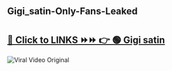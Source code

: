 
 ## Gigi_satin-Only-Fans-Leaked

# <h2><a href="https://clipsfans.com/Gigi_satin&ref=git">🔗 Click to LINKS ⏩⏩ 👉 🟢 Gigi satin </a></h2>

<a href="https://clipsfans.com/Gigi_satin&ref=git" rel="nofollow" data-target="animated-image.originalLink"><img src="https://i.ibb.co.com/xMMVF88/686577567.gif" alt="Viral Video Original" style="max-width: 100%; display: inline-block;" data-target="animated-image.originalImage"></a>
